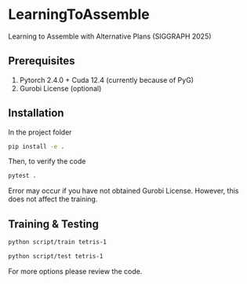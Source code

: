 # LearningToAssemble
Learning to Assemble with Alternative Plans (SIGGRAPH 2025)

## Prerequisites
1. Pytorch 2.4.0 + Cuda 12.4 (currently because of PyG)
2. Gurobi License (optional)

## Installation
In the project folder
```bash
pip install -e .
```
Then, to verify the code
```bash
pytest .
```
Error may occur if you have not obtained Gurobi License. However, this does not affect the training.

## Training & Testing
```bash
python script/train tetris-1
```
```bash
python script/test tetris-1
```
For more options please review the code.
